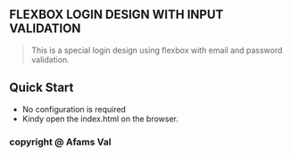## FLEXBOX LOGIN DESIGN WITH INPUT VALIDATION

> This is a special login design using flexbox with email and password validation.

## Quick Start

- No configuration is required
- Kindy open the index.html on the browser.

### copyright @ Afams Val

